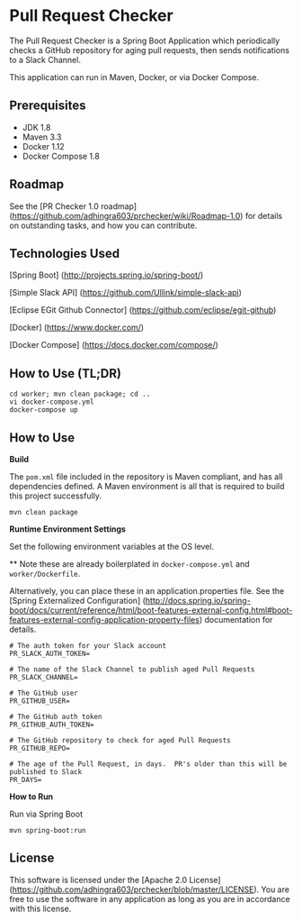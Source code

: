# Pull Request Checker
The Pull Request Checker is a Spring Boot Application which periodically checks a GitHub repository for aging pull requests, then sends notifications to a Slack Channel.

This application can run in Maven, Docker, or via Docker Compose.

## Prerequisites
- JDK 1.8
- Maven 3.3
- Docker 1.12
- Docker Compose 1.8

## Roadmap
See the [PR Checker 1.0 roadmap] (https://github.com/adhingra603/prchecker/wiki/Roadmap-1.0) for details on outstanding tasks, and how you can contribute.

## Technologies Used
[Spring Boot] (http://projects.spring.io/spring-boot/)

[Simple Slack API] (https://github.com/Ullink/simple-slack-api)

[Eclipse EGit Github Connector] (https://github.com/eclipse/egit-github)

[Docker] (https://www.docker.com/)

[Docker Compose] (https://docs.docker.com/compose/)

## How to Use (TL;DR)
```
cd worker; mvn clean package; cd ..
vi docker-compose.yml
docker-compose up
```

## How to Use
**Build**

The `pom.xml` file included in the repository is Maven compliant, and has all dependencies defined.  A Maven environment is all that is required to build this project successfully.
```
mvn clean package
```
**Runtime Environment Settings**

Set the following environment variables at the OS level.

** Note these are already boilerplated in `docker-compose.yml` and `worker/Dockerfile`.

Alternatively, you can place these in an application.properties file.  See the [Spring Externalized Configuration] (http://docs.spring.io/spring-boot/docs/current/reference/html/boot-features-external-config.html#boot-features-external-config-application-property-files) documentation for details.
```
# The auth token for your Slack account
PR_SLACK_AUTH_TOKEN=

# The name of the Slack Channel to publish aged Pull Requests
PR_SLACK_CHANNEL=

# The GitHub user
PR_GITHUB_USER=

# The GitHub auth token
PR_GITHUB_AUTH_TOKEN=

# The GitHub repository to check for aged Pull Requests
PR_GITHUB_REPO=

# The age of the Pull Request, in days.  PR's older than this will be published to Slack
PR_DAYS=
```
**How to Run**

Run via Spring Boot
```
mvn spring-boot:run
```
## License
This software is licensed under the [Apache 2.0 License] (https://github.com/adhingra603/prchecker/blob/master/LICENSE).  You are free to use the software in any application as long as you are in accordance with this license.
